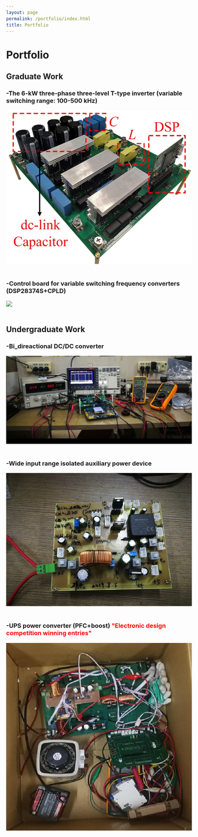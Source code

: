 ```yaml
---
layout: page
permalink: /portfolio/index.html
title: Portfolio
---
```


# Portfolio

## Graduate Work

### -The 6-kW three-phase three-level T-type inverter (variable switching range: 100-500 kHz)

<div>
<img src="/images/DCAC.jpg">
</div>
<br>

### -Control board for variable switching frequency converters (DSP28374S+CPLD)

<div>
<img src="/images/control_board.jpg">
</div>
<br>


## Undergraduate Work

### -Bi_direactional DC/DC converter

<div>
<img src="/images/DCDC.jpg">
</div>
<br>

### -Wide input range isolated auxiliary power device

<div>
<img src="/images/Final_additional.jpg">
</div>
<br>

### -UPS power converter (PFC+boost)     **<font color='red'>"Electronic design competition winning entries"</font>**

<div>
<img src="/images/hunan_contest.jpg">
</div>
<br>